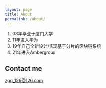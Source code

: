 ```yaml
---
layout: page
title: About
permalink: /about/
---
```


1. 08年毕业于厦门大学
2. 11年进入华为
3. 19年自己全新设计/实现基于分片的区块链系统
4. 21年进入Ambergroup

## Contact me

[zgq_126@126.com](mailto:zgq_126@126.com)
